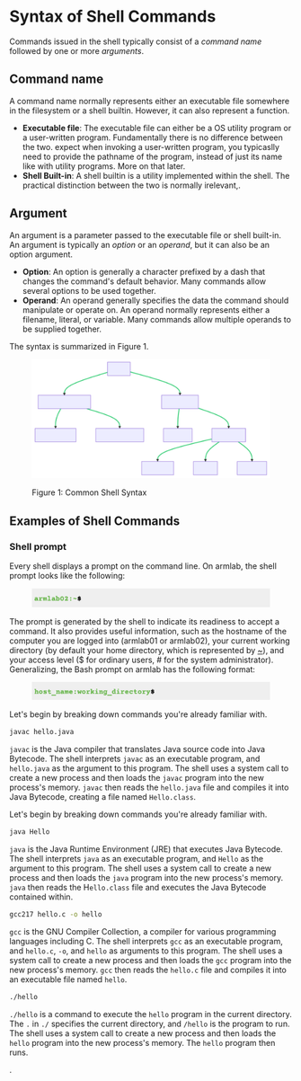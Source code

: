 # Syntax of Shell Commands

Commands issued in the shell typically consist of a _command name_ followed by one or more _arguments_.&#x20;

## **Command name**

A command name normally represents either an executable file somewhere in the filesystem or a shell builtin. However, it can also represent a function.&#x20;

* **Executable file**: The executable file can either be a OS utility program or a user-written program. Fundamentally there is no difference between the two. expect when invoking a user-written program, you typicaslly need to provide the pathname of the program, instead of just its name like with utility programs. More on that later.&#x20;
* **Shell Built-in**: A shell builtin is a utility implemented within the shell. The practical distinction between the two is normally irelevant,.

## **Argument**

An argument is a parameter passed to the executable file or shell built-in.  An argument is typically an _option_ or an _operand_, but it can also be an option argument.&#x20;

* **Option**: An option is generally a character prefixed by a dash that changes the command's default behavior. Many commands allow several options to be used together.&#x20;
* **Operand**: An operand generally specifies the data the command should manipulate or operate on. An operand normally represents either a filename, literal, or variable. Many commands allow multiple operands to be supplied together.&#x20;

The syntax is summarized in Figure 1.&#x20;

<figure><img src="../../.gitbook/assets/new tree.svg" alt="" width="450"><figcaption><p>Figure 1: Common Shell Syntax</p></figcaption></figure>



## Examples of Shell Commands&#x20;

###

###

### Shell prompt

Every shell displays a prompt on the command line. On armlab, the shell prompt looks like the following:

<figure><img src="../../.gitbook/assets/Screenshot 2023-04-25 at 3.08.46 PM.png" alt=""><figcaption></figcaption></figure>

The prompt is generated by the shell to indicate its readiness to accept a command. It also provides useful information, such as the hostname of the computer you are logged into (armlab01 or armlab02), your current working directory (by default your home directory, which is represented by [\~](../../bash/useful-command-line-features.md#tilde-expansion)), and your access level ($ for ordinary users, # for the system administrator). Generalizing, the Bash prompt on armlab has the following format:&#x20;

<figure><img src="../../.gitbook/assets/Screenshot 2023-04-25 at 3.08.28 PM.png" alt=""><figcaption></figcaption></figure>



Let's begin by breaking down commands you're already familiar with.&#x20;

```bash
javac hello.java
```

`javac` is the Java compiler that translates Java source code into Java Bytecode. The shell interprets `javac` as an executable program, and `hello.java` as the argument to this program. The shell uses a system call to create a new process and then loads the `javac` program into the new process's memory. `javac` then reads the `hello.java` file and compiles it into Java Bytecode, creating a file named `Hello.class`.

Let's begin by breaking down commands you're already familiar with.&#x20;

```bash
java Hello 
```

`java` is the Java Runtime Environment (JRE) that executes Java Bytecode. The shell interprets `java` as an executable program, and `Hello` as the argument to this program. The shell uses a system call to create a new process and then loads the `java` program into the new process's memory. `java` then reads the H`ello.class` file and executes the Java Bytecode contained within.

```bash
gcc217 hello.c -o hello
```

`gcc` is the GNU Compiler Collection, a compiler for various programming languages including C. The shell interprets `gcc` as an executable program, and `hello.c`, `-o`, and `hello` as arguments to this program. The shell uses a system call to create a new process and then loads the `gcc` program into the new process's memory. `gcc` then reads the `hello.c` file and compiles it into an executable file named `hello`.

```bash
./hello
```

`./hello` is a command to execute the `hello` program in the current directory. The `.` in `./` specifies the current directory, and `/hello` is the program to run. The shell uses a system call to create a new process and then loads the `hello` program into the new process's memory. The `hello` program then runs.

.

